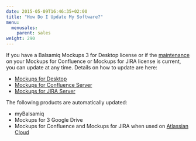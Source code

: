 ```yaml
---
date: 2015-05-09T16:46:35+02:00
title: "How Do I Update My Software?"
menu:
  menusales:
    parent: sales
weight: 290
---
```


If you have a Balsamiq Mockups 3 for Desktop license or if the [maintenance](/sales/maintenance/) on your Mockups for Confluence or Mockups for JIRA license is current, you can update at any time. Details on how to update are here:

*   [Mockups for Desktop](/installation/update/)
*   [Mockups for Confluence Server](https://docs.balsamiq.com/confluence/admin-guide/#updating-instructions)
*   [Mockups for JIRA Server](https://docs.balsamiq.com/jira/admin-guide/#updating-instructions)

The following products are automatically updated:

*   myBalsamiq
*   Mockups for 3 Google Drive
*   Mockups for Confluence and Mockups for JIRA when used on [Atlassian Cloud](/sales/atlassiancloud/)